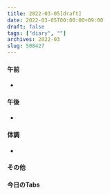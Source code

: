 ```yaml
---
title: 2022-03-05[draft]
date: 2022-03-05T00:00:00+09:00
draft: false
tags: ["diary", ""]
archives: 2022-03
slug: 508427
---
```

#### 午前
- 
#### 午後
- 
#### 体調
- 
#### その他
#### 今日のTabs